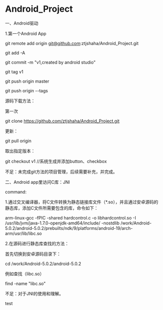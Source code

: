 # Android_Project

一、Android驱动

1.第一个Android App

git remote add origin git@github.com:ztjshaha/Android_Project.git

git add -A

git commit -m "v1,created by android studio"

git tag v1



git push origin master

git push origin --tags

源码下载方法：

第一次

git clone https://github.com/ztjshaha/Android_Project.git

更新：

git pull origin

取出指定版本：

git checkout v1 //系统生成并添加button、checkbox

不足：未完成git方法的项目管理，后续需要补充，并完成。

二、Android app里访问C库：JNI

command:

1.通过交叉编译器，将C文件转换为静态链接库文件（*.so），并且通过安卓源码的静态库，添加C文件所需要包含的库，命令如下：

arm-linux-gcc -fPIC -shared hardcontrol.c -o libhardcontrol.so -I /usr/lib/jvm/java-1.7.0-openjdk-amd64/include/ -nostdlib /work/Android-5.0.2/android-5.0.2/prebuilts/ndk/9/platforms/android-19/arch-arm/usr/lib/libc.so

2.在源码进行静态库查找的方法：

首先切换到安卓源码目录下：

cd /work/Android-5.0.2/android-5.0.2

例如查找（libc.so）

find -name "libc.so"

不足：对于JNI的使用和理解。

test



